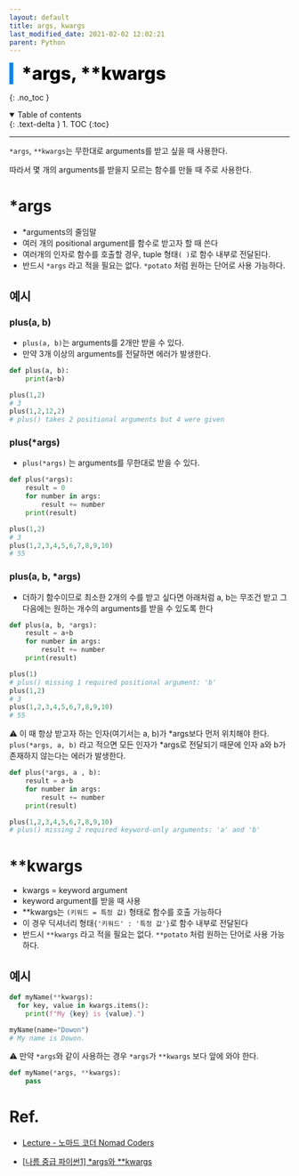 ```yaml
---
layout: default
title: args, kwargs
last_modified_date: 2021-02-02 12:02:21
parent: Python
---
```


<div style="font-size:32px; font-weight: 800; border-left: 7px solid #0687f0; padding-left:15px !important; color:#000000; margin-bottom:15px;">*args, **kwargs</div>

{: .no_toc }

<details open markdown="block">
  <summary>
    Table of contents
  </summary>
  {: .text-delta }
1. TOC
{:toc}
</details>

---

`*args`, `**kwargs`는 무한대로 arguments를 받고 싶을 때 사용한다.

따라서 몇 개의 arguments를 받을지 모르는 함수를 만들 때 주로 사용한다.

# \*args

- \*arguments의 줄임말
- 여러 개의 positional argument를 함수로 받고자 할 때 쓴다
- 여러개의 인자로 함수를 호출할 경우, tuple 형태`( )`로 함수 내부로 전달된다.
- 반드시 `*args` 라고 적을 필요는 없다. `*potato` 처럼 원하는 단어로 사용 가능하다.

## 예시

### plus(a, b)

- `plus(a, b)`는 arguments를 2개만 받을 수 있다.
- 만약 3개 이상의 arguments를 전달하면 에러가 발생한다.

```python
def plus(a, b):
	print(a+b)

plus(1,2)
# 3
plus(1,2,12,2)
# plus() takes 2 positional arguments but 4 were given
```

### plus(\*args)

- `plus(*args)` 는 arguments를 무한대로 받을 수 있다.

```python
def plus(*args):
	result = 0
	for number in args:
		result += number
	print(result)

plus(1,2)
# 3
plus(1,2,3,4,5,6,7,8,9,10)
# 55
```

### plus(a, b, \*args)

- 더하기 함수이므로 최소한 2개의 수를 받고 싶다면 아래처럼 a, b는 무조건 받고 그 다음에는 원하는 개수의 arguments를 받을 수 있도록 한다

```python
def plus(a, b, *args):
	result = a+b
	for number in args:
		result += number
	print(result)

plus(1)
# plus() missing 1 required positional argument: 'b'
plus(1,2)
# 3
plus(1,2,3,4,5,6,7,8,9,10)
# 55
```

⚠️ 이 때 항상 받고자 하는 인자(여기서는 a, b)가 *args보다 먼저 위치해야 한다. `plus(*args, a, b)` 라고 적으면 모든 인자가 \*args로 전달되기 때문에 인자 a와 b가 존재하지 않는다는 에러가 발생한다.

```python
def plus(*args, a , b):
	result = a+b
	for number in args:
		result += number
	print(result)

plus(1,2,3,4,5,6,7,8,9,10)
# plus() missing 2 required keyword-only arguments: 'a' and 'b'
```

# \*\*kwargs

- kwargs = keyword argument
- keyword argument를 받을 때 사용
- \*\*kwargs는 `(키워드 = 특정 값)` 형태로 함수를 호출 가능하다
- 이 경우 딕셔너리 형태`{'키워드' : '특정 값'}`로 함수 내부로 전달된다
- 반드시 `**kwargs` 라고 적을 필요는 없다. `**potato` 처럼 원하는 단어로 사용 가능하다.

## 예시

```python
def myName(**kwargs):
  for key, value in kwargs.items():
    print(f"My {key} is {value}.")

myName(name="Dowon")
# My name is Dowon.
```

⚠️ 만약 `*args`와 같이 사용하는 경우 `*args`가 `**kwargs` 보다 앞에 와야 한다.

```python
def myName(*args, **kwargs):
	pass
```

# Ref.

- [Lecture - 노마드 코더 Nomad Coders](https://nomadcoders.co/python-for-beginners/lectures/135)

- [[나름 중급 파이썬1] \*args와 \*\*kwargs](https://brunch.co.kr/@princox/180)

